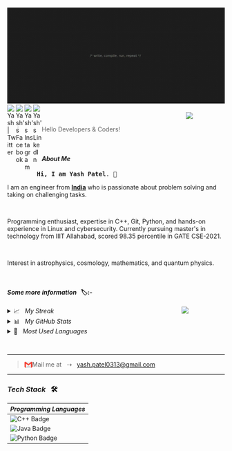 <br>

<img src="/Coder.jpg">
 
 <br>
 
<a href="https://twitter.com/_saganist_">
<img align="left" alt="Yash | Twitter" width="20px" src="https://raw.githubusercontent.com/peterthehan/peterthehan/master/assets/twitter.svg" title="Spot me on Twitter" />
   
<a href="https://www.facebook.com/profile.php?id=100026957675773">
<img align="left" alt="Yash's Facebook" width="20px" src="https://raw.githubusercontent.com/peterthehan/peterthehan/master/assets/facebook.svg" title="Spot me on Facebook" />
 
<a href="https://instagram.com/_.__yash._">
<img align="left" src="https://raw.githubusercontent.com/rahuldkjain/github-profile-readme-generator/master/src/images/icons/Social/instagram.svg" alt="Yash's Instagram" width="20" title="Spot me on Instagram"/>

<a href="https://www.linkedin.com/in/yash-patel-17b378159/">
<img align="left" alt="Yash's LinkedIn" width="20px" src="https://raw.githubusercontent.com/peterthehan/peterthehan/master/assets/linkedin.svg" title="Connect with me on LinkedIn" />

</a>
 <br>


<img align="right" width=90px src="https://media.giphy.com/media/zJ3V6Ot51H8Y0/giphy.gif">
 

<br>
 

> Hello Developers & Coders!
 
 
 <br>

#### <i>About Me</i>
  
  
 <pre> <b>Hi, I am Yash Patel</b>. 👋</pre>
  
  
<p>
 I am an engineer from <a href="https://en.wikipedia.org/wiki/India"><b>India</b></a> who is passionate about problem solving and taking on challenging tasks.
</p>

<br>

<p>
Programming enthusiast, expertise in C++, Git, Python, and hands-on experience in Linux and cybersecurity. Currently pursuing master's in technology from IIIT Allahabad, scored 98.35 percentile in GATE CSE-2021.
</p>

<br>

<p>
Interest in astrophysics, cosmology, mathematics, and quantum physics.
</p>



<br>


<h4><i>Some more information &nbsp; </i>🏷:-</h4>

 <img align="right" width=100px src="https://media.giphy.com/media/YMXLTqI8MWFoEK5vwn/giphy.gif">
 
 <details>
  <summary> 📈 &nbsp; <i>My Streak</i></summary>
  
  <br>
  
  [![GitHub Streak](http://github-readme-streak-stats.herokuapp.com?user=yashpatel137&theme=highcontrast&hide_border=true)](https://git.io/streak-stats)
</details>
 
  <details>
   <summary> 📊 &nbsp; <i>My GitHub Stats</i></summary>
  
  <br>
  
 [![Yash's GitHub stats](https://github-readme-stats.vercel.app/api?username=yashpatel137&show_icons=true&theme=highcontrast&count_private=true)](https://github.com/anuraghazra/github-readme-stats)
 </details>



 <details>
  <summary> 🧮 &nbsp; <i>Most Used Languages</i></summary>
  
  <br>
  
[![Top Langs](https://github-readme-stats.vercel.app/api/top-langs/?username=yashpatel137&layout=compact&theme=dracula&width=600px)](https://github.com/anuraghazra/github-readme-stats)
</details>
 



 <br><hr>


>  <img align="left" width="18px" title="Wanna discuss something - mail me" src="gmail.png"> Mail me at &nbsp; ⇢ &nbsp; yash.patel0313@gmail.com
  
<hr> 

 <h3><i>Tech Stack</i> &nbsp; 🛠</h3>


 
 |<i>Programming Languages</i>|
 |----|
 |![C++ Badge](https://img.shields.io/badge/-C++-00599C?style=flat-square&logo=c%2B%2B&logoColor=white&color=3776AB)|
 ![Java Badge](https://img.shields.io/badge/-Java-F7DF1E?style=flat-square&logo=Java&logoColor=white&color=3776AB)|
![Python Badge](https://img.shields.io/badge/-Python-F7DF1E?style=flat-square&logo=Python&logoColor=000&color=F7DF1E)|
 
 <br>
 
